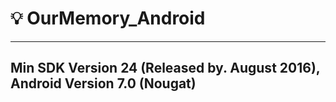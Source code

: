 # :bulb: OurMemory_Android
---
## Min SDK Version 24 (Released by. August 2016), Android Version 7.0 (Nougat)
